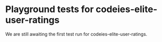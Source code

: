 # Playground tests for codeies-elite-user-ratings
We are still awaiting the first test run for codeies-elite-user-ratings.
